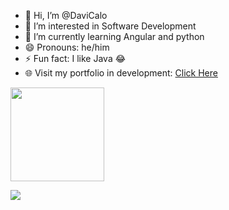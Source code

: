 - 👋 Hi, I’m @DaviCalo
- 👀 I’m interested in Software Development
- 🌱 I’m currently learning Angular and python
- 😄 Pronouns: he/him
- ⚡ Fun fact: I like Java 😂
- 🌐 Visit my portfolio in development: [Click Here](https://new-portifolio-chi.vercel.app/)

<!---
<div style="height:100px;">
  <img src="https://cdn.jsdelivr.net/gh/devicons/devicon@latest/icons/python/python-original.svg" width="50" />    
  <img src="https://cdn.jsdelivr.net/gh/devicons/devicon@latest/icons/mysql/mysql-original-wordmark.svg" width="50" />
  <img src="https://cdn.jsdelivr.net/gh/devicons/devicon@latest/icons/react/react-original.svg" width="50" />
  <img src="https://cdn.jsdelivr.net/gh/devicons/devicon@latest/icons/angular/angular-original.svg" width="50" />
  <img src="https://cdn.jsdelivr.net/gh/devicons/devicon@latest/icons/typescript/typescript-original.svg" width="50" />
</div>
--->

<img height="150em" src="https://github-readme-stats.vercel.app/api/top-langs/?username=davicalo&layout=compact&langs_count=7&theme=codeSTACKr"/>

![](https://komarev.com/ghpvc/?username=DaviCalo&color=79b8ff)
